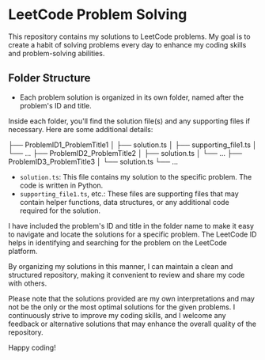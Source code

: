 # LeetCode Problem Solving

This repository contains my solutions to LeetCode problems. My goal is to create a habit of solving problems every day to enhance my coding skills and problem-solving abilities.

## Folder Structure

- Each problem solution is organized in its own folder, named after the problem's ID and title.

Inside each folder, you'll find the solution file(s) and any supporting files if necessary. Here are some additional details:
  
├── ProblemID1_ProblemTitle1
│   ├── solution.ts
│   ├── supporting_file1.ts
│   └── ...
├── ProblemID2_ProblemTitle2
│   ├── solution.ts
│   └── ...
├── ProblemID3_ProblemTitle3
│   └── solution.ts
└── ...

- `solution.ts`: This file contains my solution to the specific problem. The code is written in Python.
- `supporting_file1.ts`, etc.: These files are supporting files that may contain helper functions, data structures, or any additional code required for the solution.

I have included the problem's ID and title in the folder name to make it easy to navigate and locate the solutions for a specific problem. The LeetCode ID helps in identifying and searching for the problem on the LeetCode platform.

By organizing my solutions in this manner, I can maintain a clean and structured repository, making it convenient to review and share my code with others.

Please note that the solutions provided are my own interpretations and may not be the only or the most optimal solutions for the given problems. I continuously strive to improve my coding skills, and I welcome any feedback or alternative solutions that may enhance the overall quality of the repository.

Happy coding!
